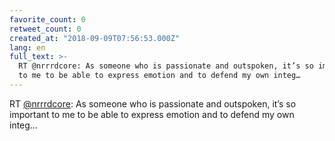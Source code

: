 ```yaml
---
favorite_count: 0
retweet_count: 0
created_at: "2018-09-09T07:56:53.000Z"
lang: en
full_text: >-
  RT @nrrrdcore: As someone who is passionate and outspoken, it’s so important
  to me to be able to express emotion and to defend my own integ…
---
```


RT [@nrrrdcore](https://twitter.com/nrrrdcore): As someone who is passionate and
outspoken, it’s so important to me to be able to express emotion and to defend
my own integ…
